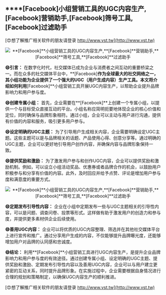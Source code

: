 ## ****[Facebook]**小组营销工具的UGC内容生产,**[Facebook]**营销助手,**[Facebook]**筛号工具,**[Facebook]**过滤助手**

[😍想了解推广相关软件的朋友请登录 http://www.vst.tw](http://www.vst.tw)

 <center><img src="https://vst.tw/MP4/tuiguang/png/5.png" alt="**[Facebook]**小组营销工具的UGC内容生产,**[Facebook]**营销助手,**[Facebook]**筛号工具,**[Facebook]**过滤助手"></center>

**😄引言：**
在数字化时代，社交媒体已成为企业与消费者之间互动的重要桥梁之一。而在众多的社交媒体平台中，**[Facebook]**作为全球最大的社交网络之一，其小组功能为企业提供了一个强大的UGC（用户生成内容）生产工具。本文将介绍如何利用**[Facebook]**小组营销工具开展UGC内容生产，以帮助企业提升品牌影响力和用户参与度。

**😄创建专属小组：**
首先，企业需要在**[Facebook]**上创建一个专属小组，以提供一个与目标受众直接互动的平台。小组名称应简明扼要地体现企业的核心价值和定位，同时确保与品牌形象相符。通过小组，企业可以主动与用户进行沟通，提供有价值的内容和服务，吸引更多用户参与。

**😄设定明确的UGC主题：**
为了引导用户生成相关内容，企业需要明确设定UGC主题。这些主题可以是与品牌相关的话题、产品使用心得、创意分享等。通过明确的UGC主题，企业可以更好地引导用户创作内容，并确保内容与品牌形象保持一致。

**😄提供奖励和激励：**
为了激发用户参与和创作UGC内容，企业可以提供奖励和激励机制。例如，可以设立小组活动奖品、优惠券或者品牌合作的机会，以鼓励用户积极参与和分享有价值的内容。此外，及时回应并给予点赞、评论是增加用户参与度和满意度的重要方式。

 <center><img src="https://vst.tw/MP4/tuiguang/png/8.png" alt="**[Facebook]**小组营销工具的UGC内容生产,**[Facebook]**营销助手,**[Facebook]**筛号工具,**[Facebook]**过滤助手"></center>

**😄定期发布引导性内容：**
企业在小组中定期发布一些与UGC主题相关的引导性内容，可以是问题、调查问卷、投票等形式。这样做有助于激发用户的创造力和参与度，并提供更多素材供企业后续使用。

**😄善用UGC内容：**
企业可以将优质的UGC内容整理、筛选并在其他社交媒体平台上进行宣传和推广。通过分享用户生成的内容，不仅能够提升品牌曝光度，还能够增加用户对品牌的认同感和忠诚度。

**😄结论：**
利用**[Facebook]**小组营销工具进行UGC内容生产，是提升企业品牌影响力和用户参与度的有效途径。通过创建专属小组、设定明确的UGC主题、提供奖励和激励、定期发布引导性内容以及善用UGC内容，企业可以与用户建立更紧密的互动关系，同时提升品牌形象。在实施过程中，企业需要根据自身情况进行合理的规划和策略制定，以确保UGC内容生产的顺利推进。

[😍想了解推广相关软件的朋友请登录 http://www.vst.tw](http://www.vst.tw)



